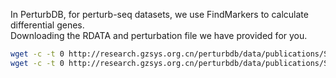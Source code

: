 In PerturbDB, for perturb-seq datasets, we use FindMarkers to calculate differential genes.
<br>
Downloading the RDATA and perturbation file we have provided for you.
<br>
```sh
wget -c -t 0 http://research.gzsys.org.cn/perturbdb/data/publications/SC00001/PerturbDB_SC00001.RDATA
wget -c -t 0 http://research.gzsys.org.cn/perturbdb/data/publications/SC00001/PerturbDB_SC00001.perturbation.txt
```
